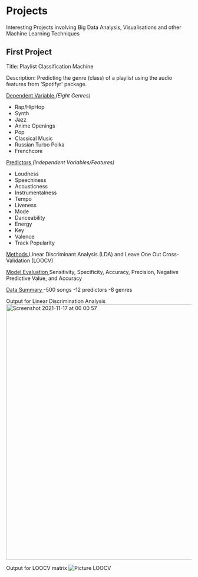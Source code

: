 # Projects
Interesting Projects involving Big Data Analysis, Visualisations and other Machine Learning Techniques


## First Project

Title: Playlist Classification Machine

Description: Predicting the genre (class) of a playlist using the audio features from 'Spotifyr' package.

<ins> Dependent Variable </ins> _(Eight Genres)_
- Rap/HipHop
- Synth
- Jazz
- Anime Openings
- Pop
- Classical Music
- Russian Turbo Polka
- Frenchcore

<ins> Predictors </ins> _(Independent Variables/Features)_
- Loudness
- Speechiness
- Acousticness
- Instrumentalness
- Tempo
- Liveness
- Mode
- Danceability
- Energy
- Key
- Valence
- Track Popularity

<ins> Methods </ins> 
Linear Discriminant Analysis (LDA) and Leave One Out Cross-Validation (LOOCV)

<ins> Model Evaluation </ins> 
Sensitivity, Specificity, Accuracy, Precision, Negative Predictive Value, and Accuracy 

<ins> Data Summary </ins> 
-500 songs
-12 predictors
-8 genres

Output for Linear Discrimination Analysis
<img width="692" alt="Screenshot 2021-11-17 at 00 00 57" src="https://user-images.githubusercontent.com/94328819/142079897-7355d1cd-f857-4cb5-97ae-e8e9d0144beb.png">

Output for LOOCV matrix
![Picture LOOCV](https://user-images.githubusercontent.com/94328819/142082199-f9abbcee-2b6a-4d17-867b-3cdb2f27ed38.jpg)



